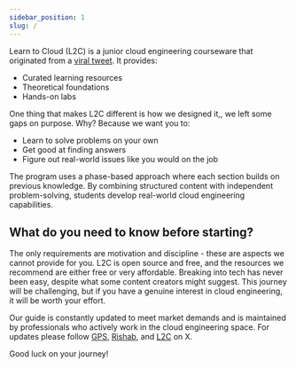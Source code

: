 ```yaml
---
sidebar_position: 1
slug: /
---
```



Learn to Cloud (L2C) is a junior cloud engineering courseware that originated from a [viral tweet](https://twitter.com/madebygps/status/1406258053427740672). It provides:

- Curated learning resources
- Theoretical foundations
- Hands-on labs

One thing that makes L2C different is how we designed it,, we left some gaps on purpose. Why? Because we want you to:

- Learn to solve problems on your own
- Get good at finding answers
- Figure out real-world issues like you would on the job

The program uses a phase-based approach where each section builds on previous knowledge. By combining structured content with independent problem-solving, students develop real-world cloud engineering capabilities.

## What do you need to know before starting?

The only requirements are motivation and discipline - these are aspects we cannot provide for you.
L2C is open source and free, and the resources we recommend are either free or very affordable.
Breaking into tech has never been easy, despite what some content creators might suggest. This journey will be challenging, but if you have a genuine interest in cloud engineering, it will be worth your effort.


Our guide is constantly updated to meet market demands and is maintained by professionals who actively work in the cloud engineering space. For updates please follow [GPS](https://x.com/madebygps), [Rishab](https://x.com/rishabincloud), and [L2C](https://x.com/learntocloud) on X.

Good luck on your journey!